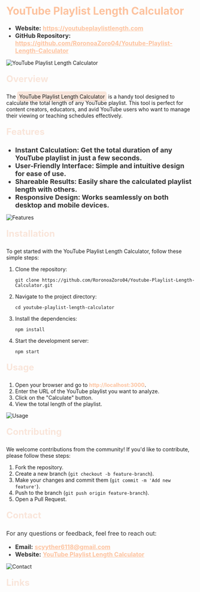 <h1 style="color: #FDC29E;">YouTube Playlist Length Calculator</h1>
<ul>
  <li style="font-size: 16px; color: #333;"><strong>Website:</strong> <a href="https://youtubeplaylistlength.com" style="color: #FDC29E; font-weight: bold;">https://youtubeplaylistlength.com</a></li>
  <li style="font-size: 16px; color: #333;"><strong>GitHub Repository:</strong> <a href="https://github.com/RoronoaZoro04/Youtube-Playlist-Length-Calculator" style="color: #FDC29E; font-weight: bold;">https://github.com/RoronoaZoro04/Youtube-Playlist-Length-Calculator</a></li>
</ul>
<img src="https://youtubeplaylistlength.com/wp-content/uploads/elementor/thumbs/3-2-qqijeb618gm9844bos6zugsqf655jz7ospt17lf55c.png" alt="YouTube Playlist Length Calculator" style="max-width: 100%; height: auto;">

<p style="font-size: 24px; font-weight: bold; color: #F9E5DA; margin-top: 20px;">Overview</p>
<p>The <span style="background-color: #F9E5DA; padding: 5px; border-radius: 5px;">YouTube Playlist Length Calculator</span> is a handy tool designed to calculate the total length of any YouTube playlist. This tool is perfect for content creators, educators, and avid YouTube users who want to manage their viewing or teaching schedules effectively.</p>

<p style="font-size: 24px; font-weight: bold; color: #F9E5DA; margin-top: 20px;">Features</p>
<ul>
  <li style="font-size: 18px; font-weight: bold; color: #333;">Instant Calculation: Get the total duration of any YouTube playlist in just a few seconds.</li>
  <li style="font-size: 18px; font-weight: bold; color: #333;">User-Friendly Interface: Simple and intuitive design for ease of use.</li>
  <li style="font-size: 18px; font-weight: bold; color: #333;">Shareable Results: Easily share the calculated playlist length with others.</li>
  <li style="font-size: 18px; font-weight: bold; color: #333;">Responsive Design: Works seamlessly on both desktop and mobile devices.</li>
</ul>

<img src="https://youtubeplaylistlength.com/assets/features.png" alt="Features" style="max-width: 100%; height: auto;">

<p style="font-size: 24px; font-weight: bold; color: #F9E5DA; margin-top: 20px;">Installation</p>
<p>To get started with the YouTube Playlist Length Calculator, follow these simple steps:</p>
<ol>
  <li>Clone the repository:
    <pre><code>git clone https://github.com/RoronoaZoro04/Youtube-Playlist-Length-Calculator.git</code></pre>
  </li>
  <li>Navigate to the project directory:
    <pre><code>cd youtube-playlist-length-calculator</code></pre>
  </li>
  <li>Install the dependencies:
    <pre><code>npm install</code></pre>
  </li>
  <li>Start the development server:
    <pre><code>npm start</code></pre>
  </li>
</ol>

<p style="font-size: 24px; font-weight: bold; color: #F9E5DA; margin-top: 20px;">Usage</p>
<ol>
  <li>Open your browser and go to <span style="color: #FDC29E; font-weight: bold;">http://localhost:3000</span>.</li>
  <li>Enter the URL of the YouTube playlist you want to analyze.</li>
  <li>Click on the "Calculate" button.</li>
  <li>View the total length of the playlist.</li>
</ol>

<img src="https://youtubeplaylistlength.com/assets/usage.png" alt="Usage" style="max-width: 100%; height: auto;">

<p style="font-size: 24px; font-weight: bold; color: #F9E5DA; margin-top: 20px;">Contributing</p>
<p>We welcome contributions from the community! If you'd like to contribute, please follow these steps:</p>
<ol>
  <li>Fork the repository.</li>
  <li>Create a new branch (<code>git checkout -b feature-branch</code>).</li>
  <li>Make your changes and commit them (<code>git commit -m 'Add new feature'</code>).</li>
  <li>Push to the branch (<code>git push origin feature-branch</code>).</li>
  <li>Open a Pull Request.</li>
</ol>

<p style="font-size: 24px; font-weight: bold; color: #F9E5DA; margin-top: 20px;">Contact</p>
<p style="font-size: 16px; color: #333;">For any questions or feedback, feel free to reach out:</p>
<ul>
  <li style="font-size: 16px; color: #333;"><strong>Email:</strong> <a href="mailto:scyyther6118@gmail.com" style="color: #FDC29E; font-weight: bold;">scyyther6118@gmail.com</a></li>
  <li style="font-size: 16px; color: #333;"><strong>Website:</strong> <a href="https://youtubeplaylistlength.com" style="color: #FDC29E; font-weight: bold;">YouTube Playlist Length Calculator</a></li>
</ul>

<img src="https://youtubeplaylistlength.com/wp-content/uploads/elementor/thumbs/2-2-qqijdtb3mlxt3iu9l2h313az4ul6hq8se9et3c5mfk.png" alt="Contact" style="max-width: 100%; height: auto;">

<p style="font-size: 24px; font-weight: bold; color: #F9E5DA; margin-top: 20px;">Links</p>

